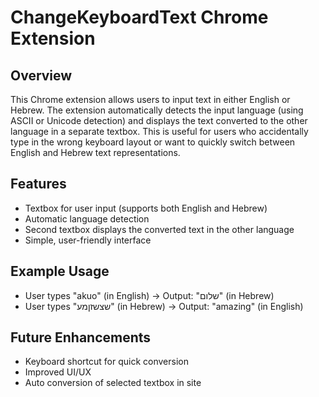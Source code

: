 # ChangeKeyboardText Chrome Extension

## Overview
This Chrome extension allows users to input text in either English or Hebrew. The extension automatically detects the input language (using ASCII or Unicode detection) and displays the text converted to the other language in a separate textbox. This is useful for users who accidentally type in the wrong keyboard layout or want to quickly switch between English and Hebrew text representations.

## Features
- Textbox for user input (supports both English and Hebrew)
- Automatic language detection
- Second textbox displays the converted text in the other language
- Simple, user-friendly interface

## Example Usage
- User types "akuo" (in English) → Output: "שלום" (in Hebrew)
- User types "שצשזןמע" (in Hebrew) → Output: "amazing" (in English)

## Future Enhancements
- Keyboard shortcut for quick conversion
- Improved UI/UX
- Auto conversion of selected textbox in site
